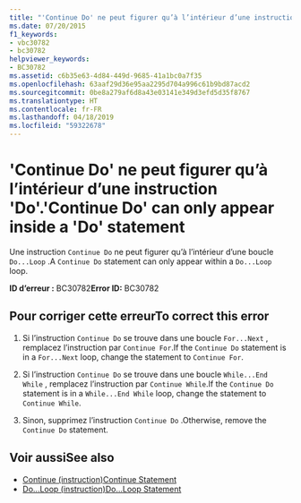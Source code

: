 ```yaml
---
title: "'Continue Do' ne peut figurer qu’à l’intérieur d’une instruction 'Do'."
ms.date: 07/20/2015
f1_keywords:
- vbc30782
- bc30782
helpviewer_keywords:
- BC30782
ms.assetid: c6b35e63-4d84-449d-9685-41a1bc0a7f35
ms.openlocfilehash: 63aaf29d36e95aa2295d704a996c61b9bd87acd2
ms.sourcegitcommit: 0be8a279af6d8a43e03141e349d3efd5d35f8767
ms.translationtype: HT
ms.contentlocale: fr-FR
ms.lasthandoff: 04/18/2019
ms.locfileid: "59322678"
---
```

# <a name="continue-do-can-only-appear-inside-a-do-statement"></a><span data-ttu-id="8c16d-102">'Continue Do' ne peut figurer qu’à l’intérieur d’une instruction 'Do'.</span><span class="sxs-lookup"><span data-stu-id="8c16d-102">'Continue Do' can only appear inside a 'Do' statement</span></span>
<span data-ttu-id="8c16d-103">Une instruction `Continue Do` ne peut figurer qu’à l’intérieur d’une boucle `Do...Loop` .</span><span class="sxs-lookup"><span data-stu-id="8c16d-103">A `Continue Do` statement can only appear within a `Do...Loop` loop.</span></span>  
  
 <span data-ttu-id="8c16d-104">**ID d’erreur :** BC30782</span><span class="sxs-lookup"><span data-stu-id="8c16d-104">**Error ID:** BC30782</span></span>  
  
## <a name="to-correct-this-error"></a><span data-ttu-id="8c16d-105">Pour corriger cette erreur</span><span class="sxs-lookup"><span data-stu-id="8c16d-105">To correct this error</span></span>  
  
1. <span data-ttu-id="8c16d-106">Si l’instruction `Continue Do` se trouve dans une boucle `For...Next` , remplacez l’instruction par `Continue For`.</span><span class="sxs-lookup"><span data-stu-id="8c16d-106">If the `Continue Do` statement is in a `For...Next` loop, change the statement to `Continue For`.</span></span>  
  
2. <span data-ttu-id="8c16d-107">Si l’instruction `Continue Do` se trouve dans une boucle `While...End While` , remplacez l’instruction par `Continue While`.</span><span class="sxs-lookup"><span data-stu-id="8c16d-107">If the `Continue Do` statement is in a `While...End While` loop, change the statement to `Continue While`.</span></span>  
  
3. <span data-ttu-id="8c16d-108">Sinon, supprimez l’instruction `Continue Do` .</span><span class="sxs-lookup"><span data-stu-id="8c16d-108">Otherwise, remove the `Continue Do` statement.</span></span>  
  
## <a name="see-also"></a><span data-ttu-id="8c16d-109">Voir aussi</span><span class="sxs-lookup"><span data-stu-id="8c16d-109">See also</span></span>

- [<span data-ttu-id="8c16d-110">Continue (instruction)</span><span class="sxs-lookup"><span data-stu-id="8c16d-110">Continue Statement</span></span>](../../visual-basic/language-reference/statements/continue-statement.md)
- [<span data-ttu-id="8c16d-111">Do...Loop (instruction)</span><span class="sxs-lookup"><span data-stu-id="8c16d-111">Do...Loop Statement</span></span>](../../visual-basic/language-reference/statements/do-loop-statement.md)
